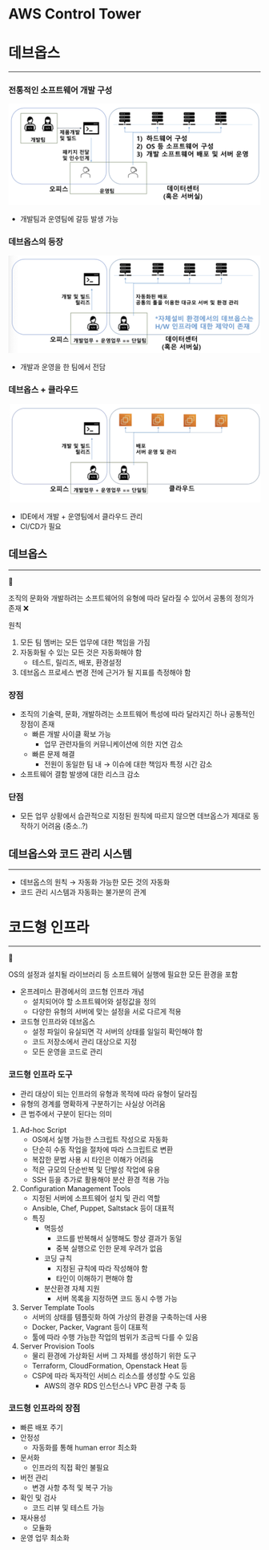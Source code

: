 # AWS Control Tower

# 데브옵스

---

### 전통적인 소프트웨어 개발 구성

![스크린샷 2025-03-17 오전 10.03.42.png](images/3-17_1.png)

- 개발팀과 운영팀에 갈등 발생 가능

### 데브옵스의 등장

![스크린샷 2025-03-17 오전 10.09.36.png](images/3-17_2.png)

- 개발과 운영을 한 팀에서 전담

### 데브옵스 + 클라우드

![스크린샷 2025-03-17 오전 10.13.40.png](images/3-17_3.png)

- IDE에서 개발 + 운영팀에서 클라우드 관리
- CI/CD가 필요

## 데브옵스

---

<aside>
📖

조직의 문화와 개발하려는 소프트웨어의 유형에 따라 달라질 수 있어서 공통의 정의가 존재 ❌

</aside>

원칙

1. 모든 팀 멤버는 모든 업무에 대한 책임을 가짐
2. 자동화될 수 있는 모든 것은 자동화해야 함
    - 테스트, 릴리즈, 배포, 환경설정
3. 데브옵스 프로세스 변경 전에 근거가 될 지표를 측정해야 함

### 장점

- 조직의 기술력, 문화, 개발하려는 소프트웨어 특성에 따라 달라지긴 하나 공통적인 장점이 존재
    - 빠른 개발 사이클 확보 가능
        - 업무 관련자들의 커뮤니케이션에 의한 지연 감소
    - 빠른 문제 해결
        - 전원이 동일한 팀 내 → 이슈에 대한 책임자 특정 시간 감소
- 소프트웨어 결함 발생에 대한 리스크 감소

### 단점

- 모든 업무 상황에서 습관적으로 지정된 원칙에 따르지 않으면 데브옵스가 제대로 동작하기 어려움 (중소..?)

## 데브옵스와 코드 관리 시스템

---

- 데브옵스의 원칙 → 자동화 가능한 모든 것의 자동화
- 코드 관리 시스템과 자동화는 불가분의 관계

# 코드형 인프라

---

<aside>
📖

OS의 설정과 설치될 라이브러리 등 소프트웨어 실행에 필요한 모든 환경을 포함

</aside>

- 온프레미스 환경에서의 코드형 인프라 개념
    - 설치되어야 할 소프트웨어와 설정값을 정의
    - 다양한 유형의 서버에 맞는 설정을 서로 다르게 적용
- 코드형 인프라와 데브옵스
    - 설정 파일이 유실되면 각 서버의 상태를 일일히 확인해야 함
    - 코드 저장소에서 관리 대상으로 지정
    - 모든 운영을 코드로 관리

### 코드형 인프라 도구

- 관리 대상이 되는 인프라의 유형과 목적에 따라 유형이 달라짐
- 유형의 경계를 명확하게 구분하기는 사실상 어려움
- 큰 범주에서 구분이 된다는 의미

1. Ad-hoc Script
    - OS에서 실행 가능한 스크립트 작성으로 자동화
    - 단순히 수동 작업을 절차에 따라 스크립트로 변환
    - 복잡한 문법 사용 시 타인은 이해가 어려움
    - 적은 규모의 단순반복 및 단발성 작업에 유용
    - SSH 등을 추가로 활용해야 분산 환경 적용 가능
2. Configuration Management Tools
    - 지정된 서버에 소프트웨어 설치 및 관리 역할
    - Ansible, Chef, Puppet, Saltstack 등이 대표적
    - 특징
        - 멱등성
            - 코드를 반복해서 실행해도 항상 결과가 동일
            - 중복 실행으로 인한 문제 우려가 없음
        - 코딩 규칙
            - 지정된 규칙에 따라 작성해야 함
            - 타인이 이해하기 편해야 함
        - 분산환경 자체 지원
            - 서버 목록을 지정하면 코드 동시 수행 가능
3. Server Template Tools
    - 서버의 상태를 템플릿화 하여 가상의 환경을 구축하는데 사용
    - Docker, Packer, Vagrant 등이 대표적
    - 툴에 따라 수행 가능한 작업의 범위가 조금씩 다를 수 있음
4. Server Provision Tools
    - 물리 환경에 가상화된 서버 그 자체를 생성하기 위한 도구
    - Terraform, CloudFormation, Openstack Heat 등
    - CSP에 따라 독자적인 서비스 리소스를 생성할 수도 있음
        - AWS의 경우 RDS 인스턴스나 VPC 환경 구축 등

### 코드형 인프라의 장점

- 빠른 배포 주기
- 안정성
    - 자동화를 통해 human error 최소화
- 문서화
    - 인프라의 직접 확인 불필요
- 버전 관리
    - 변경 사항 추적 및 복구 가능
- 확인 및 검사
    - 코드 리뷰 및 테스트 가능
- 재사용성
    - 모듈화
- 운영 업무 최소화

